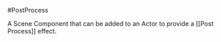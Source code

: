 #PostProcess

A Scene Component that can be added to an Actor to provide a [[Post Process]] effect.
